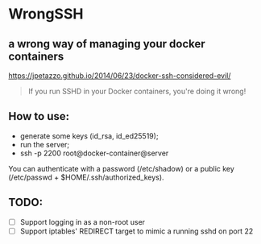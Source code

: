 # WrongSSH
## a wrong way of managing your docker containers

https://jpetazzo.github.io/2014/06/23/docker-ssh-considered-evil/

> If you run SSHD in your Docker containers, you're doing it wrong!

## How to use:
- generate some keys (id_rsa, id_ed25519);
- run the server;
- ssh -p 2200 root@docker-container@server

You can authenticate with a password (/etc/shadow) or a public key
(/etc/passwd + $HOME/.ssh/authorized_keys).

## TODO:
- [ ] Support logging in as a non-root user
- [ ] Support iptables' REDIRECT target to mimic a running sshd on port 22
